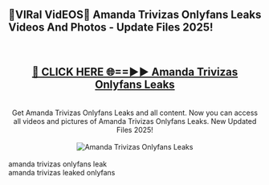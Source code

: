 <h2>🔴VIRal VidEOS🔴 Amanda Trivizas Onlyfans Leaks Videos And Photos - Update Files 2025!</h2>
<br>
<div align="center">
<h2><a href="https://virallinks.top/odZfE0" rel="nofollow">🔴 CLICK HERE 🌐==►► Amanda Trivizas Onlyfans Leaks</a></h2>
<br>
Get Amanda Trivizas Onlyfans Leaks and all content. Now you can access all videos and pictures of Amanda Trivizas Onlyfans Leaks. New Updated Files 2025!
<br>
<br>
<a href="https://virallinks.top/odZfE0" rel="nofollow" data-target="animated-image.originalLink"><img src="https://i.imgur.com/dJHk4Zq.gif)" alt="Amanda Trivizas Onlyfans Leaks" style="max-width: 100%; display: inline-block;" data-target="animated-image.originalImage"></a>
</div>
<br>
amanda trivizas onlyfans leak<br>
amanda trivizas leaked onlyfans